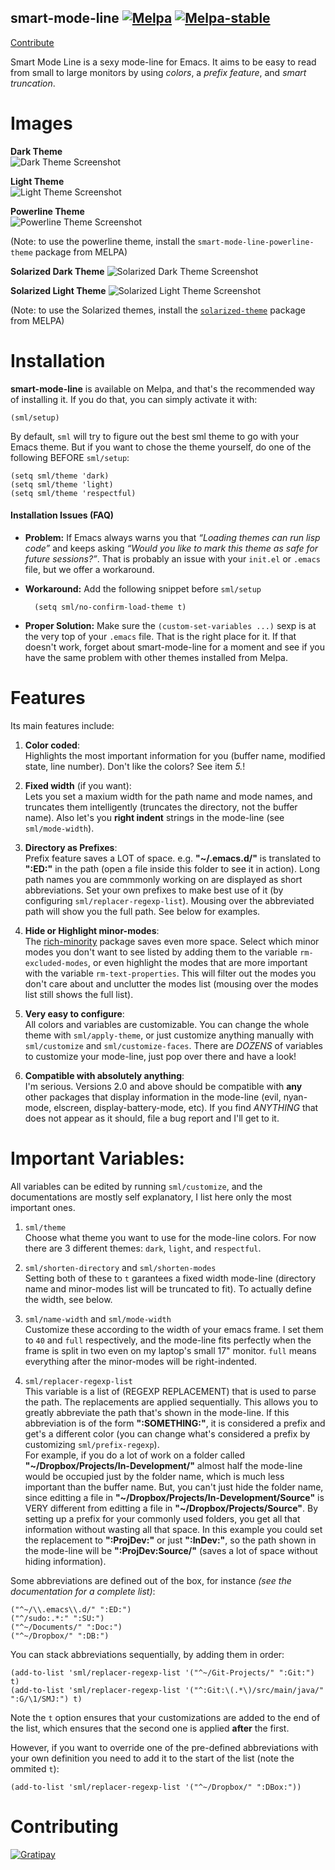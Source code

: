 smart-mode-line [![Melpa](http://melpa.org/packages/smart-mode-line-badge.svg)](http://melpa.org/#/smart-mode-line) [![Melpa-stable](http://stable.melpa.org/packages/smart-mode-line-badge.svg)](http://melpa.org/#/smart-mode-line)
---------------
<!--     [![Say Thank You](https://img.shields.io/gratipay/Malabarba.svg)](https://gratipay.com/Malabarba/) -->
[Contribute](https://gratipay.com/Malabarba/)

Smart Mode Line is a sexy mode-line for Emacs. It aims to be easy to
read from small to large monitors by using *colors*, a *prefix feature*, and
*smart truncation*. 

Images
======
**Dark Theme**  
![Dark Theme Screenshot](https://raw.github.com/Malabarba/smart-mode-line/master/screenshot-2013-11-11-dark.png)

**Light Theme**  
![Light Theme Screenshot](https://raw.github.com/Malabarba/smart-mode-line/master/screenshot-2013-11-11-light.png)

**Powerline Theme**  
![Powerline Theme Screenshot](https://raw.github.com/Malabarba/smart-mode-line/master/screenshot-powerline-theme.png)

(Note: to use the powerline theme, install the `smart-mode-line-powerline-theme` package from MELPA)

**Solarized Dark Theme**
![Solarized Dark Theme Screenshot](https://cloud.githubusercontent.com/assets/601365/7131638/34a3b0f8-e247-11e4-8fd5-811365167d22.png)

**Solarized Light Theme**
![Solarized Light Theme Screenshot](https://cloud.githubusercontent.com/assets/601365/7131637/34946ac6-e247-11e4-8e0e-35a47df70686.png)

(Note: to use the Solarized themes, install the [`solarized-theme`](https://github.com/bbatsov/solarized-emacs/) package from MELPA)

Installation
===
**smart-mode-line** is available on Melpa, and that's the recommended
way of installing it. If you do that, you can simply activate it with:

    (sml/setup)

By default, `sml` will try to figure out the best sml theme to go with
your Emacs theme. But if you want to chose the theme yourself, do one
of the following BEFORE `sml/setup`:

    (setq sml/theme 'dark)
    (setq sml/theme 'light)
    (setq sml/theme 'respectful)

#### Installation Issues (FAQ) ####

- **Problem:** If Emacs always warns you that *“Loading themes can
  run lisp code”* and keeps asking *“Would you like to mark this theme as
  safe for future sessions?”*. That is probably an issue with your
  `init.el` or `.emacs` file, but we offer a workaround.
- **Workaround:** Add the following snippet before `sml/setup` 

        (setq sml/no-confirm-load-theme t)

- **Proper Solution:** Make sure the `(custom-set-variables ...)` sexp
  is at the very top of your `.emacs` file. That is the right place
  for it. If that doesn't work, forget about smart-mode-line for a
  moment and see if you have the same problem with other themes
  installed from Melpa.

Features
===
Its main features include:

 1. **Color coded**:  
    Highlights the most important information for you
    (buffer name, modified state, line number). Don't
    like the colors? See item *5.*!

 2. **Fixed width** (if you want):  
    Lets you set a maxium width for the path name and mode names, and
    truncates them intelligently (truncates the directory, not the
    buffer name). Also let's you **right indent** strings in the
    mode-line (see `sml/mode-width`).

 3. **Directory as Prefixes**:  
    Prefix feature saves a LOT of space. e.g. **"~/.emacs.d/"**
    is translated to **":ED:"** in the path (open a file inside
    this folder to see it in action). Long path names you
    are commmonly working on are displayed as short
    abbreviations. Set your own prefixes to make best use
    of it (by configuring `sml/replacer-regexp-list`). Mousing
    over the abbreviated path will show you the full
    path. See below for examples.  	

 4. **Hide or Highlight minor-modes**:  
    The [rich-minority](https://github.com/Malabarba/rich-minority)
    package saves even more space. Select which minor modes you don't
    want to see listed by adding them to the variable
    `rm-excluded-modes`, or even highlight the modes that are more
    important with the variable `rm-text-properties`. This will filter
    out the modes you don't care about and unclutter the modes list
    (mousing over the modes list still shows the full list).

 5. **Very easy to configure**:  
    All colors and variables are customizable. You can change the
    whole theme with `sml/apply-theme`, or just customize anything
    manually with `sml/customize` and `sml/customize-faces`. There are
    *DOZENS* of variables to customize your mode-line, just pop over
    there and have a look!

 6. **Compatible with absolutely anything**:  
    I'm serious. Versions 2.0 and above should be compatible with
    **any** other packages that display information in the mode-line
    (evil, nyan-mode, elscreen, display-battery-mode, etc). If you
    find *ANYTHING* that does not appear as it should, file a bug report
    and I'll get to it.
    
Important Variables:
===
All variables can be edited by running `sml/customize`, and the
documentations are mostly self explanatory, I list here only the
most important ones.

 1. `sml/theme`  
  Choose what theme you want to use for the mode-line colors. For now
  there are 3 different themes: `dark`, `light`, and `respectful`.
 
 1. `sml/shorten-directory` and `sml/shorten-modes`  
  Setting both of these to `t` garantees a fixed width mode-line
  (directory name and minor-modes list will be truncated to fit). To
  actually define the width, see below.
  
 2. `sml/name-width` and `sml/mode-width`  
  Customize these according to the width of your emacs frame. I set
  them to `40` and `full` respectively, and the mode-line fits
  perfectly when the frame is split in two even on my laptop's small
  17" monitor. `full` means everything after the minor-modes will be
  right-indented.
  
 3. `sml/replacer-regexp-list`  
  This variable is a list of (REGEXP REPLACEMENT) that is used
  to parse the path. The replacements are applied
  sequentially. This allows you to greatly abbreviate the path
  that's shown in the mode-line. If this abbreviation is of
  the form **":SOMETHING:"**, it is considered a prefix and get's
  a different color (you can change what's considered a prefix
  by customizing `sml/prefix-regexp`).  
  For example, if you do a lot of work on a folder called
  **"~/Dropbox/Projects/In-Development/"** almost half the
  mode-line would be occupied just by the folder name, which
  is much less important than the buffer name. But, you can't
  just hide the folder name, since editting a file in
  **"~/Dropbox/Projects/In-Development/Source"** is VERY different
  from editting a file in **"~/Dropbox/Projects/Source"**. By
  setting up a prefix for your commonly used folders, you get
  all that information without wasting all that space. In this
  example you could set the replacement to **":ProjDev:"** or just
  **":InDev:"**, so the path shown in the mode-line will be
  **":ProjDev:Source/"** (saves a lot of space without hiding
  information).  

Some abbreviations are defined out of the box, for instance *(see the
documentation for a complete list)*:

    ("^~/\\.emacs\\.d/" ":ED:")
    ("^/sudo:.*:" ":SU:")
    ("^~/Documents/" ":Doc:")
    ("^~/Dropbox/" ":DB:")

You can stack abbreviations sequentially, by adding them in order:

    (add-to-list 'sml/replacer-regexp-list '("^~/Git-Projects/" ":Git:") t)
    (add-to-list 'sml/replacer-regexp-list '("^:Git:\(.*\)/src/main/java/" ":G/\1/SMJ:") t)

Note the `t` option ensures that your customizations are added to the
end of the list, which ensures that the second one is applied
**after** the first.

However, if you want to override one of the pre-defined abbreviations
with your own definition you need to add it to the start of the list
(note the ommited `t`):

    (add-to-list 'sml/replacer-regexp-list '("^~/Dropbox/" ":DBox:"))


Contributing
=====

[![Gratipay](https://cdn.rawgit.com/gratipay/gratipay-badge/2.1.3/dist/gratipay.png)](https://gratipay.com/Malabarba)

